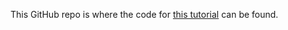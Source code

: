 This GitHub repo is where the code for [this tutorial](https://learnmonkey.github.io/programming/python/cool-projects/4-trivia-game/) can be found.
